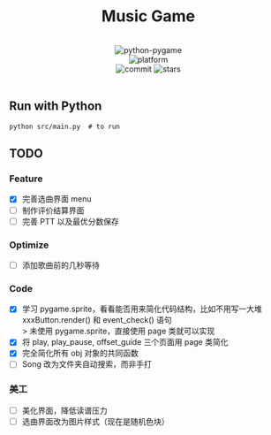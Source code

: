 <div align="center">

# Music Game

<br>
<div>
    <img alt="python-pygame" src="https://img.shields.io/pypi/pyversions/pygame">
</div>
<div>
    <img alt="platform" src="https://img.shields.io/badge/platform-Windows%20%7C%20Linux%20%7C%20macOS-blueviolet">
</div>
<div>
    <img alt="commit" src="https://img.shields.io/github/commit-activity/m/11375071/music_game">
    <img alt="stars" src="https://img.shields.io/github/stars/11375071/music_game?style=social">
</div>
<br>

</div>

## Run with Python

```shell
python src/main.py  # to run
```

## TODO

### Feature

- [x] 完善选曲界面 menu
- [ ] 制作评价结算界面
- [ ] 完善 PTT 以及最优分数保存

### Optimize

- [ ] 添加歌曲前的几秒等待

### Code

- [x] 学习 pygame.sprite，看看能否用来简化代码结构，比如不用写一大堆 xxxButton.render() 和 event_check() 语句  
      > 未使用 pygame.sprite，直接使用 page 类就可以实现
- [x] 将 play, play_pause, offset_guide 三个页面用 page 类简化
- [x] 完全简化所有 obj 对象的共同函数
- [ ] Song 改为文件夹自动搜索，而非手打

### 美工

- [ ] 美化界面，降低读谱压力
- [ ] 选曲界面改为图片样式（现在是随机色块）
